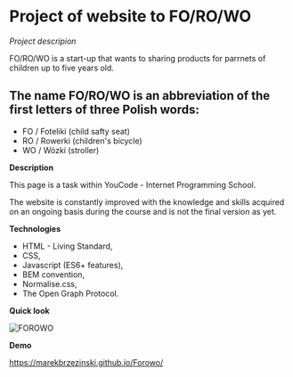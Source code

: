 # Project of website to FO/RO/WO

*Project descripion*

FO/RO/WO is a start-up that wants to sharing products for parrnets of children up to five years old.
## The name FO/RO/WO is an abbreviation of the first letters of three Polish words:

- FO / Foteliki (child safty seat)
- RO / Rowerki (children's bicycle)
- WO / Wózki (stroller)

**Description**

This page is a task within YouCode - Internet Programming School.

The website is constantly improved with the knowledge and skills acquired on an ongoing basis during the course and is not the final version as yet.

**Technologies**

- HTML - Living Standard,
- CSS,
- Javascript (ES6+ features),
- BEM convention,
- Normalise.css,
- The Open Graph Protocol.

**Quick look**

![FOROWO](https://github.com/MarekBrzezinski/Forowo/blob/main/images/Forowo.gif?raw=true)

**Demo**

https://marekbrzezinski.github.io/Forowo/




